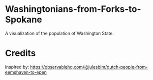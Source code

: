 # Washingtonians-from-Forks-to-Spokane
A visualization of the population of Washington State.


# Credits
Inspired by: https://observablehq.com/@julesblm/dutch-people-from-eemshaven-to-epen
